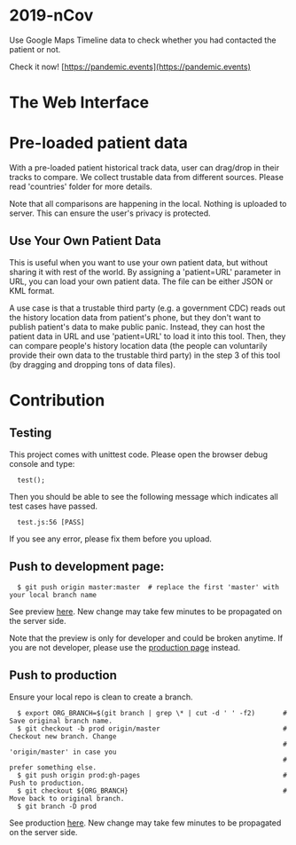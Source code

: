 # 2019-nCov
Use Google Maps Timeline data to check whether you had contacted the patient or not.  

Check it now! [https://pandemic.events](https://pandemic.events)

# The Web Interface

# Pre-loaded patient data

With a pre-loaded patient historical track data, user can drag/drop in their tracks to compare.
We collect trustable data from different sources. Please read 'countries' folder for more details.

Note that all comparisons are happening in the local. Nothing is uploaded to server. This can
ensure the user's privacy is protected.

## Use Your Own Patient Data

This is useful when you want to use your own patient data, but without sharing it with rest of
the world.  By assigning a 'patient=URL' parameter in URL, you can load your own patient data.
The file can be either JSON or KML format.

A use case is that a trustable third party (e.g. a government CDC) reads out the history
location data from patient's phone, but they don't want to publish patient's data to make public
panic. Instead, they can host the patient data in URL and use 'patient=URL' to load it into this
tool. Then, they can compare people's history location data (the people can voluntarily provide
their own data to the trustable third party) in the step 3 of this tool (by dragging and dropping
tons of data files).

# Contribution

## Testing

This project comes with unittest code. Please open the browser debug console and type:

```
  test();
```

Then you should be able to see the following message which indicates all test cases have passed.

```
  test.js:56 [PASS]
```

If you see any error, please fix them before you upload.


## Push to development page:

```
  $ git push origin master:master  # replace the first 'master' with your local branch name
```

See preview [here](http://raw.githack.com/yjlou/2019-nCov/master/index.html).
New change may take few minutes to be propagated on the server side.

Note that the preview is only for developer and could be broken anytime. If you are not developer,
please use the [production page](https://pandemic.events) instead.

## Push to production

Ensure your local repo is clean to create a branch.

```
  $ export ORG_BRANCH=$(git branch | grep \* | cut -d ' ' -f2)       # Save original branch name.
  $ git checkout -b prod origin/master                               # Checkout new branch. Change
                                                                     # 'origin/master' in case you
                                                                     # prefer something else.
  $ git push origin prod:gh-pages                                    # Push to production.
  $ git checkout ${ORG_BRANCH}                                       # Move back to original branch.
  $ git branch -D prod
```

See production [here](https://pandemic.events). New change may take few minutes to be
propagated on the server side.
